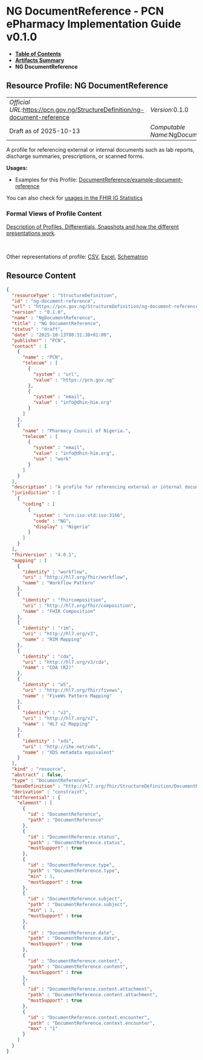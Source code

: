 # NG DocumentReference - PCN ePharmacy Implementation Guide v0.1.0

* [**Table of Contents**](toc.md)
* [**Artifacts Summary**](artifacts.md)
* **NG DocumentReference**

## Resource Profile: NG DocumentReference 

| | |
| :--- | :--- |
| *Official URL*:https://pcn.gov.ng/StructureDefinition/ng-document-reference | *Version*:0.1.0 |
| Draft as of 2025-10-13 | *Computable Name*:NgDocumentReference |

 
A profile for referencing external or internal documents such as lab reports, discharge summaries, prescriptions, or scanned forms. 

**Usages:**

* Examples for this Profile: [DocumentReference/example-document-reference](DocumentReference-example-document-reference.md)

You can also check for [usages in the FHIR IG Statistics](https://packages2.fhir.org/xig/ePharmacyIG|current/StructureDefinition/ng-document-reference)

### Formal Views of Profile Content

 [Description of Profiles, Differentials, Snapshots and how the different presentations work](http://build.fhir.org/ig/FHIR/ig-guidance/readingIgs.html#structure-definitions). 

 

Other representations of profile: [CSV](StructureDefinition-ng-document-reference.csv), [Excel](StructureDefinition-ng-document-reference.xlsx), [Schematron](StructureDefinition-ng-document-reference.sch) 



## Resource Content

```json
{
  "resourceType" : "StructureDefinition",
  "id" : "ng-document-reference",
  "url" : "https://pcn.gov.ng/StructureDefinition/ng-document-reference",
  "version" : "0.1.0",
  "name" : "NgDocumentReference",
  "title" : "NG DocumentReference",
  "status" : "draft",
  "date" : "2025-10-13T08:31:38+01:00",
  "publisher" : "PCN",
  "contact" : [
    {
      "name" : "PCN",
      "telecom" : [
        {
          "system" : "url",
          "value" : "https://pcn.gov.ng"
        },
        {
          "system" : "email",
          "value" : "info@dhin-hie.org"
        }
      ]
    },
    {
      "name" : "Pharmacy Council of Nigeria.",
      "telecom" : [
        {
          "system" : "email",
          "value" : "info@dhin-hie.org",
          "use" : "work"
        }
      ]
    }
  ],
  "description" : "A profile for referencing external or internal documents such as lab reports, discharge summaries, prescriptions, or scanned forms.",
  "jurisdiction" : [
    {
      "coding" : [
        {
          "system" : "urn:iso:std:iso:3166",
          "code" : "NG",
          "display" : "Nigeria"
        }
      ]
    }
  ],
  "fhirVersion" : "4.0.1",
  "mapping" : [
    {
      "identity" : "workflow",
      "uri" : "http://hl7.org/fhir/workflow",
      "name" : "Workflow Pattern"
    },
    {
      "identity" : "fhircomposition",
      "uri" : "http://hl7.org/fhir/composition",
      "name" : "FHIR Composition"
    },
    {
      "identity" : "rim",
      "uri" : "http://hl7.org/v3",
      "name" : "RIM Mapping"
    },
    {
      "identity" : "cda",
      "uri" : "http://hl7.org/v3/cda",
      "name" : "CDA (R2)"
    },
    {
      "identity" : "w5",
      "uri" : "http://hl7.org/fhir/fivews",
      "name" : "FiveWs Pattern Mapping"
    },
    {
      "identity" : "v2",
      "uri" : "http://hl7.org/v2",
      "name" : "HL7 v2 Mapping"
    },
    {
      "identity" : "xds",
      "uri" : "http://ihe.net/xds",
      "name" : "XDS metadata equivalent"
    }
  ],
  "kind" : "resource",
  "abstract" : false,
  "type" : "DocumentReference",
  "baseDefinition" : "http://hl7.org/fhir/StructureDefinition/DocumentReference",
  "derivation" : "constraint",
  "differential" : {
    "element" : [
      {
        "id" : "DocumentReference",
        "path" : "DocumentReference"
      },
      {
        "id" : "DocumentReference.status",
        "path" : "DocumentReference.status",
        "mustSupport" : true
      },
      {
        "id" : "DocumentReference.type",
        "path" : "DocumentReference.type",
        "min" : 1,
        "mustSupport" : true
      },
      {
        "id" : "DocumentReference.subject",
        "path" : "DocumentReference.subject",
        "min" : 1,
        "mustSupport" : true
      },
      {
        "id" : "DocumentReference.date",
        "path" : "DocumentReference.date",
        "mustSupport" : true
      },
      {
        "id" : "DocumentReference.content",
        "path" : "DocumentReference.content",
        "mustSupport" : true
      },
      {
        "id" : "DocumentReference.content.attachment",
        "path" : "DocumentReference.content.attachment",
        "mustSupport" : true
      },
      {
        "id" : "DocumentReference.context.encounter",
        "path" : "DocumentReference.context.encounter",
        "max" : "1"
      }
    ]
  }
}

```
